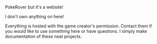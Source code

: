 PokeRover but it's a website!

I don't own anything on here!

Everything is hosted with the game creator's permission. Contact them if you would like to use something here or have questions. I simply make documentation of these neat projects.
